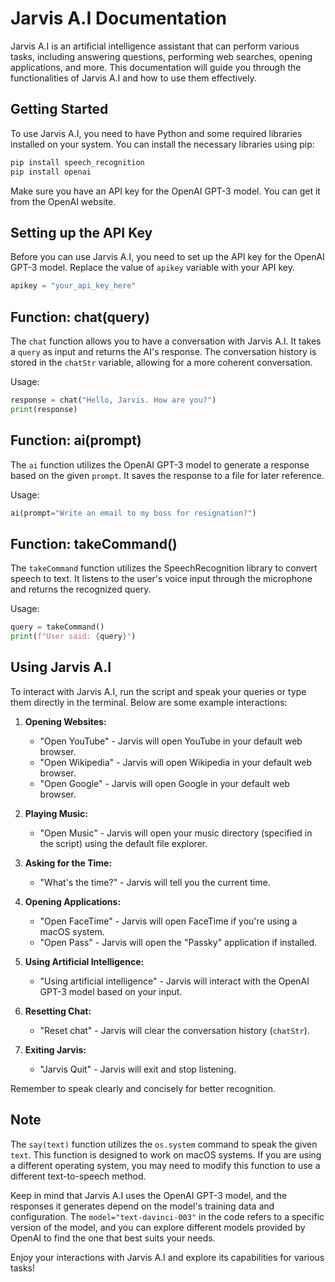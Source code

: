 # Jarvis A.I Documentation

Jarvis A.I is an artificial intelligence assistant that can perform various tasks, including answering questions, performing web searches, opening applications, and more. This documentation will guide you through the functionalities of Jarvis A.I and how to use them effectively.

## Getting Started

To use Jarvis A.I, you need to have Python and some required libraries installed on your system. You can install the necessary libraries using pip:

```bash
pip install speech_recognition
pip install openai
```

Make sure you have an API key for the OpenAI GPT-3 model. You can get it from the OpenAI website.

## Setting up the API Key

Before you can use Jarvis A.I, you need to set up the API key for the OpenAI GPT-3 model. Replace the value of `apikey` variable with your API key.

```python
apikey = "your_api_key_here"
```

## Function: chat(query)

The `chat` function allows you to have a conversation with Jarvis A.I. It takes a `query` as input and returns the AI's response. The conversation history is stored in the `chatStr` variable, allowing for a more coherent conversation.

Usage:

```python
response = chat("Hello, Jarvis. How are you?")
print(response)
```

## Function: ai(prompt)

The `ai` function utilizes the OpenAI GPT-3 model to generate a response based on the given `prompt`. It saves the response to a file for later reference.

Usage:

```python
ai(prompt="Write an email to my boss for resignation?")
```

## Function: takeCommand()

The `takeCommand` function utilizes the SpeechRecognition library to convert speech to text. It listens to the user's voice input through the microphone and returns the recognized query.

Usage:

```python
query = takeCommand()
print(f"User said: {query}")
```

## Using Jarvis A.I

To interact with Jarvis A.I, run the script and speak your queries or type them directly in the terminal. Below are some example interactions:

1. **Opening Websites:**

   - "Open YouTube" - Jarvis will open YouTube in your default web browser.
   - "Open Wikipedia" - Jarvis will open Wikipedia in your default web browser.
   - "Open Google" - Jarvis will open Google in your default web browser.

2. **Playing Music:**

   - "Open Music" - Jarvis will open your music directory (specified in the script) using the default file explorer.

3. **Asking for the Time:**

   - "What's the time?" - Jarvis will tell you the current time.

4. **Opening Applications:**

   - "Open FaceTime" - Jarvis will open FaceTime if you're using a macOS system.
   - "Open Pass" - Jarvis will open the "Passky" application if installed.

5. **Using Artificial Intelligence:**

   - "Using artificial intelligence" - Jarvis will interact with the OpenAI GPT-3 model based on your input.

6. **Resetting Chat:**

   - "Reset chat" - Jarvis will clear the conversation history (`chatStr`).

7. **Exiting Jarvis:**

   - "Jarvis Quit" - Jarvis will exit and stop listening.

Remember to speak clearly and concisely for better recognition.

## Note

The `say(text)` function utilizes the `os.system` command to speak the given `text`. This function is designed to work on macOS systems. If you are using a different operating system, you may need to modify this function to use a different text-to-speech method.

Keep in mind that Jarvis A.I uses the OpenAI GPT-3 model, and the responses it generates depend on the model's training data and configuration. The `model="text-davinci-003"` in the code refers to a specific version of the model, and you can explore different models provided by OpenAI to find the one that best suits your needs.

Enjoy your interactions with Jarvis A.I and explore its capabilities for various tasks!
